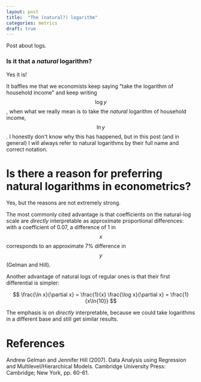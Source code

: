 ```yaml
---
layout: post
title:  "The (natural?) logarithm"
categories: metrics
draft: true
---
```


Post about logs.

### Is it that a *natural* logarithm?

Yes it is!

It baffles me that we economists keep saying "take the logarithm of household income" and keep writing $$\log{y}$$, when what we really mean is to take the *natural* logarithm of household income, $$\ln{y}$$. I honestly don't know why this has happened, but in this post (and in general) I will always refer to natural logarithms by their full name and correct notation.

# Is there a reason for preferring natural logarithms in econometrics?

Yes, but the reasons are not extremely strong.

The most commonly cited advantage is that coefficients on the natural-log scale are *directly* interpretable as approximate proportional differences: with a coefficient of 0.07, a difference of 1 in $$x$$ corresponds to an approximate 7% difference in $$y$$ (Gelman and Hill).

Another advantage of natural logs of regular ones is that their first differential is simpler:

$$
\frac{\ln x}{\partial x} = \frac{1}{x}
\frac{\log x}{\partial x} = \frac{1}{x\ln{10}}
$$

The emphasis is on *directly* interpretable, because we could take logarithms in a different base and still get similar results.



# References
Andrew Gelman and Jennifer Hill (2007). Data Analysis using Regression and Multilevel/Hierarchical Models. Cambridge University Press: Cambridge; New York, pp. 60-61.
